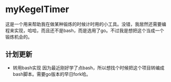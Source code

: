 # myKegelTimer
这是一个用来帮助我在做某种锻炼的时候计时用的小工具。没错，我居然还需要编程来实现，哈哈，而且还不是bash，而是选用了go。不过我是想把这个当成一个锻炼机会的。
## 计划更新
- 转用bash实现
因为最近刚好学了点bash，所以想找个时候把这个项目转编成bash脚本。需要go版本的早日fork哈。
